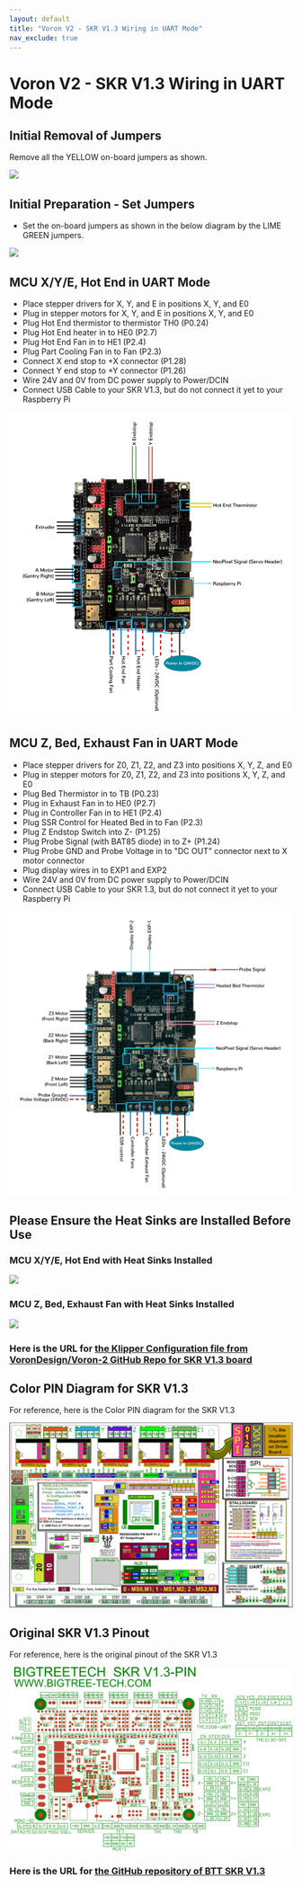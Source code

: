 ```yaml
---
layout: default
title: "Voron V2 - SKR V1.3 Wiring in UART Mode"
nav_exclude: true
---
```


# Voron V2 - SKR V1.3 Wiring in UART Mode

## Initial Removal of Jumpers

Remove all the YELLOW on-board jumpers as shown.

![](./images/SKR_V1.3_PREP-Removal_150.jpg)

## Initial Preparation - Set Jumpers

* Set the on-board jumpers as shown in the below diagram by the LIME GREEN jumpers.

![](./images/SKR_V1.3_in_UART_mode_PREP_150.jpg)

## MCU X/Y/E, Hot End in UART Mode

* Place stepper drivers for X, Y, and E in positions X, Y, and E0
* Plug in stepper motors for X, Y, and E in positions X, Y, and E0
* Plug Hot End thermistor to thermistor TH0 (P0.24)
* Plug Hot End heater in to HE0 (P2.7)
* Plug Hot End Fan in to HE1 (P2.4)
* Plug Part Cooling Fan in to Fan (P2.3)
* Connect X end stop to +X connector (P1.28)
* Connect Y end stop to +Y connector (P1.26)
* Wire 24V and 0V from DC power supply to Power/DCIN
* Connect USB Cable to your SKR V1.3, but do not connect it yet to your Raspberry Pi

![](./images/Voron2.4r2_Wiring_Diagram_BTT_SKRV1.3_XYE_in_UART_mode_150.jpg)

## MCU Z, Bed, Exhaust Fan in UART Mode

* Place stepper drivers for Z0, Z1, Z2, and Z3 into positions X, Y, Z, and E0
* Plug in stepper motors for Z0, Z1, Z2, and Z3 into positions X, Y, Z, and E0
* Plug Bed Thermistor in to TB (P0.23)
* Plug in Exhaust Fan in to HE0 (P2.7)
* Plug in Controller Fan in to HE1 (P2.4)
* Plug SSR Control for Heated Bed in to Fan (P2.3)
* Plug Z Endstop Switch into Z- (P1.25)
* Plug Probe Signal (with BAT85 diode) in to Z+ (P1.24)
* Plug Probe GND and Probe Voltage in to "DC OUT" connector next to X motor connector
* Plug display wires in to EXP1 and EXP2
* Wire 24V and 0V from DC power supply to Power/DCIN
* Connect USB Cable to your SKR 1.3, but do not connect it yet to your Raspberry Pi

![](./images/Voron2.4r2_Wiring_Diagram_BTT_SKRV1.3_Z_in_UART_mode_150.jpg)

## Please Ensure the Heat Sinks are Installed Before Use

### MCU X/Y/E, Hot End with Heat Sinks Installed
![](./images/SKR_V1.3_in_UART_mode_Heatsinks1_150.jpg)

### MCU Z, Bed, Exhaust Fan with Heat Sinks Installed
![](./images/SKR_V1.3_in_UART_Mode_Heatsinks2_150.jpg)

### Here is the URL for [the Klipper Configuration file from VoronDesign/Voron-2 GitHub Repo for SKR V1.3 board](https://github.com/VoronDesign/Voron-2/blob/Voron2.4/firmware/klipper_configurations/SKR_1.3/Voron2_SKR_13_Config.cfg)

## Color PIN Diagram for SKR V1.3
For reference, here is the Color PIN diagram for the SKR V1.3

![](./images/SKRV1.3_Colored_PIN_Diagram_300.jpg)

## Original SKR V1.3 Pinout

For reference, here is the original pinout of the SKR V1.3

![](./images/original-SKR-V1.3-PIN_150.jpg)

### Here is the URL for [the GitHub repository of BTT SKR V1.3](https://github.com/bigtreetech/BIGTREETECH-SKR-V1.3/tree/master/BTT%20SKR%20V1.3)